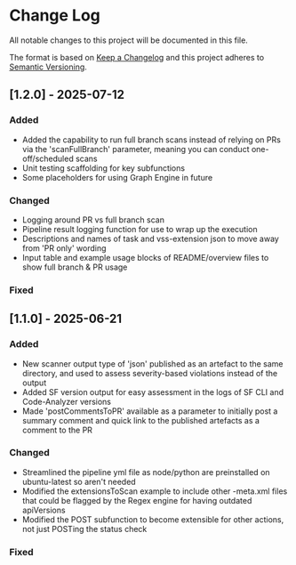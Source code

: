 # Change Log
All notable changes to this project will be documented in this file.
 
The format is based on [Keep a Changelog](http://keepachangelog.com/)
and this project adheres to [Semantic Versioning](http://semver.org/).

## [1.2.0] - 2025-07-12
 
### Added
- Added the capability to run full branch scans instead of relying on PRs via the 'scanFullBranch' parameter, meaning you can conduct one-off/scheduled scans
- Unit testing scaffolding for key subfunctions
- Some placeholders for using Graph Engine in future
### Changed
- Logging around PR vs full branch scan
- Pipeline result logging function for use to wrap up the execution
- Descriptions and names of task and vss-extension json to move away from 'PR only' wording
- Input table and example usage blocks of README/overview files to show full branch & PR usage 
### Fixed 

## [1.1.0] - 2025-06-21
 
### Added
- New scanner output type of 'json' published as an artefact to the same directory, and used to assess severity-based violations instead of the output
- Added SF version output for easy assessment in the logs of SF CLI and Code-Analyzer versions
- Made 'postCommentsToPR' available as a parameter to initially post a summary comment and quick link to the published artefacts as a comment to the PR
### Changed
- Streamlined the pipeline yml file as node/python are preinstalled on ubuntu-latest so aren't needed
- Modified the extensionsToScan example to include other -meta.xml files that could be flagged by the Regex engine for having outdated apiVersions
- Modified the POST subfunction to become extensible for other actions, not just POSTing the status check
### Fixed

 